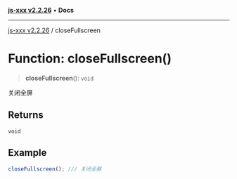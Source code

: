 [**js-xxx v2.2.26**](../README.md) • **Docs**

***

[js-xxx v2.2.26](../README.md) / closeFullscreen

# Function: closeFullscreen()

> **closeFullscreen**(): `void`

关闭全屏

## Returns

`void`

## Example

```ts
closeFullscreen(); /// 关闭全屏
```
